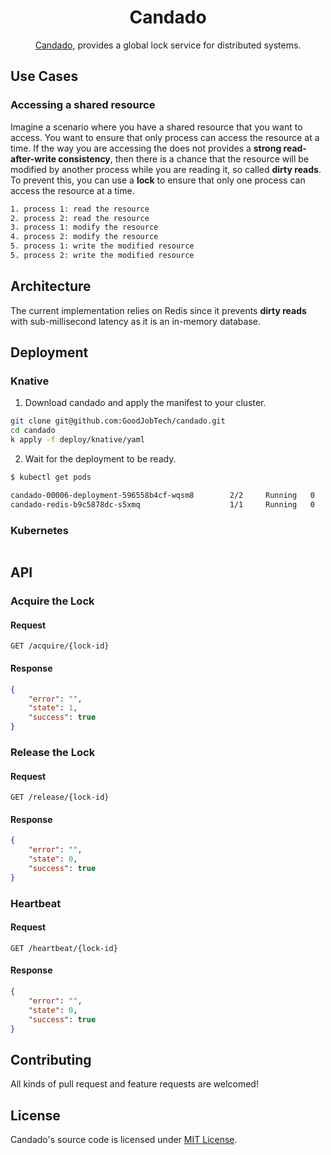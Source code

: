 <div align="center">
<h1>Candado</h1>

[Candado](https://github.com/goodjobtech/candado), provides a global lock service for distributed systems.



</div>

## Use Cases

### Accessing a shared resource

Imagine a scenario where you have a shared resource that you want to access. You want to ensure that only process can access the resource at a time. If the way you are accessing the does not provides a **strong read-after-write consistency**, then there is a chance that the resource will be modified by another process while you are reading it, so called **dirty reads**. To prevent this, you can use a **lock** to ensure that only one process can access the resource at a time.


```sh
1. process 1: read the resource
2. process 2: read the resource
3. process 1: modify the resource 
4. process 2: modify the resource
5. process 1: write the modified resource
5. process 2: write the modified resource
```

## Architecture

The current implementation relies on Redis since it prevents **dirty reads** with sub-millisecond latency as it is an in-memory database.

## Deployment

### Knative

1. Download candado and apply the manifest to your cluster.

```sh
git clone git@github.com:GoodJobTech/candado.git
cd candado
k apply -f deploy/knative/yaml
```

2. Wait for the deployment to be ready.

```sh
$ kubectl get pods

candado-00006-deployment-596558b4cf-wqsm8        2/2     Running   0          7s
candado-redis-b9c5878dc-s5xmq                    1/1     Running   0          34m
```



### Kubernetes

```sh
```

## API


### Acquire the Lock 


#### Request

```
GET /acquire/{lock-id}
```

#### Response

```json
{
    "error": "",
    "state": 1,
    "success": true
}
```

### Release the Lock 


#### Request

```
GET /release/{lock-id}
```

#### Response

```json
{
    "error": "",
    "state": 0,
    "success": true
}
```

### Heartbeat 


#### Request

```
GET /heartbeat/{lock-id}
```

#### Response

```json
{
    "error": "",
    "state": 0,
    "success": true
}
```


## Contributing

All kinds of pull request and feature requests are welcomed!

## License

Candado's source code is licensed under [MIT License](https://choosealicense.com/licenses/mit/).
